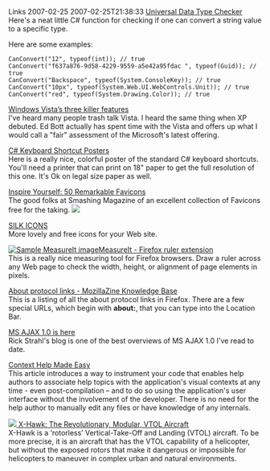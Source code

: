 Links 2007-02-25
2007-02-25T21:38:33
[Universal Data Type Checker](http://www.madskristensen.dk/blog/PermaLink,guid,f039bd8a-437e-4101-b607-fdba975d5560.aspx)   
Here's a neat little C# function for checking if one can convert a string value to a specific type.

Here are some examples:
    
    CanConvert("12", typeof(int)); // true
    CanConvert("f637a876-9d58-4229-9559-a5e42a95fdac ", typeof(Guid)); // true
    CanConvert("Backspace", typeof(System.ConsoleKey)); // true
    CanConvert("10px", typeof(System.Web.UI.WebControls.Unit)); // true
    CanConvert("red", typeof(System.Drawing.Color)); // true

[Windows Vista’s three killer features](http://blogs.zdnet.com/Bott/?p=190)   
I've heard many people trash talk Vista. I heard the same thing when XP debuted. Ed Bott actually has spent time with the Vista and offers up what I would call a "fair" assessment of the Microsoft's latest offering.

[C# Keyboard Shortcut Posters](http://blog.csharp-online.net/?p=90)   
Here is a really nice, colorful poster of the standard C# keyboard shortcuts. You'll need a printer that can print on 18" paper to get the full resolution of this one. It's Ok on legal size paper as well.

[Inspire Yourself: 50 Remarkable Favicons](http://www.smashingmagazine.com/2007/01/31/inspire-yourself-50-remarkable-favicons/)   
The good folks at Smashing Magazine of an excellent collection of Favicons free for the taking. ![](/cdn/images/blog/WindowsLiveWriter/Links20070225_E202/3a%5B4%5D.gif)

[SILK ICONS](http://www.famfamfam.com/lab/icons/silk/)   
More lovely and free icons for your Web site.

[ ![Sample MeasureIt image](/cdn/images/blog/WindowsLiveWriter/Links20070225_E202/measureit-01%5B12%5D.png)MeasureIt - Firefox ruler extension](http://www.kevinfreitas.net/extensions/measureit/)   
This is a really nice measuring tool for Firefox browsers. Draw a ruler across any Web page to check the width, height, or alignment of page elements in pixels.

[About protocol links - MozillaZine Knowledge Base](http://kb.mozillazine.org/About_protocol_links)   
This is a listing of all the about protocol links in Firefox. There are a few special URLs, which begin with **about:**, that you can type into the Location Bar.

[MS AJAX 1.0 is here](http://west-wind.com/WebLog/posts/10494.aspx)   
Rick Strahl's blog is one of the best overviews of MS AJAX 1.0 I've read to date.

[Context Help Made Easy](http://www.codeproject.com/csharp/ContextHelpMadeEasy.asp)   
This article introduces a way to instrument your code that enables help authors to associate help topics with the application's visual contexts at any time - even post-compilation – and to do so using the application's user interface without the involvement of the developer. There is no need for the help author to manually edit any files or have knowledge of any internals.

[ ![](/cdn/images/blog/WindowsLiveWriter/Links20070225_E202/clrplatformsmall_thumb%5B1%5D.jpg) X-Hawk: The Revolutionary, Modular, VTOL Aircraft](/cdn/images/blog/WindowsLiveWriter/Links20070225_E202/clrplatformsmall%5B3%5D.jpg)   
X-Hawk is a ‘rotorless’ Vertical-Take-Off and Landing (VTOL) aircraft. To be more precise, it is an aircraft that has the VTOL capability of a helicopter, but without the exposed rotors that make it dangerous or impossible for helicopters to maneuver in complex urban and natural environments.

